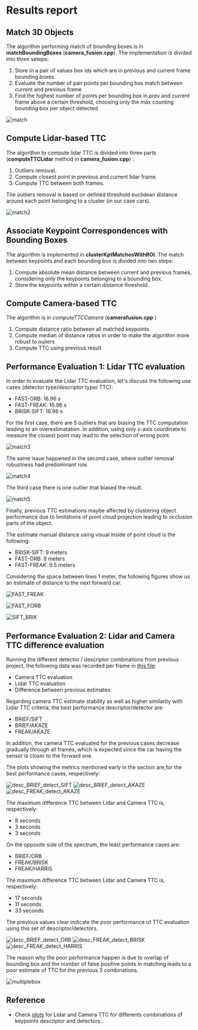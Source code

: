 # Results report 

## Match 3D Objects

The algorithm performing match of bounding boxes is in **matchBoundingBoxes** (**camera_fusion.cpp**).
The implementation is divided into three seteps: 
1. Store in a pair of values box ids which are in previous and current frame bounding boxes
2. Evaluate the number of pair points per bounding box match between current and previous frame
3. Find the highest number of points per bounding box in prev and current frame above a certain threshold, choosing only the max counting bounding box per object detected 

![match](images/match3d.png)

## Compute Lidar-based TTC
The algorithm to compute lidar TTC is divided into three parts (**computeTTCLidar** method in **camera_fusion.cpp**) : 
1. Outliers removal.
2. Compute closest point in previous and current lidar frame. 
3. Compute TTC between both frames.

The outliers removal is based on defined threshold euclidean distance around each point belonging to a cluster (in our case cars). 

![match2](images/clusterex.png)

## Associate Keypoint Correspondences with Bounding Boxes
The algorithm is implemented in **clusterKptMatchesWithROI**. 
The match between keypoints and each bounding box is divided into two steps:
1. Compute absolute mean distance between current and previous frames, considering only the keypoints belonging to a bounding box.
2. Store the keypoints within a certain distance threshold.

## Compute Camera-based TTC
The algorithm is in $computeTTCCamera$ (**camerafusion.cpp** )

1. Compute distance ratio between all matched keypoints 
2. Compute median of distance ratios in order to make the algorithm more robust to ouliers
3. Compute TTC using previous result

## Performance Evaluation 1: Lidar TTC evaluation  
In order to evaluate the Lidar TTC evaluation, let's discuss the following use cases (detector type/descriptor type/ TTC):
* FAST-ORB: 16.96 s
* FAST-FREAK: 16.96 s 
* BRISK-SIFT: 16.96 s  

For the first case, there are 5 outliers that are biasing the TTC computation leading to an overestimatation. In addition, using only x-axis coordinate to measure the closest point may lead to the selection of wrong point.

![match3](images/clusterfastorb.png)


The same issue happened in the second case, where outlier removal robustness had predominant role.

![match4](images/clusterfastfreak.png)


The third case there is one outlier that biased the result.


![match5](images/clusterBRISKSIFT.png)

Finally, previous TTC estimations maybe affected by clustering object performance due to limitations of point cloud projection leading to occlusion parts of the object.

The estimate manual distance using visual inside of point cloud is the following:
* BRISK-SIFT: 9 meters
* FAST-ORB: 9 meters
* FAST-FREAK: 9.5 meters

Considering the space between lines 1 meter, the following figures show us an estimate of distance to the next forward car.

![FAST_FREAK](images/clusterfastfreakcloud.png)

![FAST_FORB](images/clusterfastorbcloud.png)

![SIFT_BRIK](images/clustersiftbriskcloud.png)


## Performance Evaluation 2: Lidar and Camera TTC difference evaluation 

 Running the different detector / descriptor combinations from previous project, the following data was recorded per frame in [this file](results/data.csv):
 * Camera TTC evaluation
 * Lidar TTC evaluation
 * Difference between previous estimates

Regarding camera TTC estimate stability as well as higher similarity with Lidar TTC criteria, the best performance descriptor/detector are:
* BRIEF/SIFT
* BRIEF/AKAZE
* FREAK/AKAZE

In addition, the camera TTC evaluated for the previous cases decrease gradually through all frames, which is expected since the car having the sensor is closer to the forward one.

The plots showing the metrics mentioned early in the section are,for the best performance cases, respectively:

![desc_BRIEF_detect_SIFT](results/plots/desc_BRIEF_detect_SIFT.png)
![desc_BRIEF_detect_AKAZE](results/plots/desc_BRIEF_detect_AKAZE.png)
![desc_FREAK_detect_AKAZE](results/plots/desc_FREAK_detect_AKAZE.png)

The maximum difference TTC between Lidar and Camera TTC is, respectively:
* 8 seconds
* 3 seconds
* 3 seconds

On the opposite side of the spectrum, the least performance cases are:
* BRIEF/ORB
* FREAK/BRISK 
* FREAK/HARRIS

The maximum difference TTC between Lidar and Camera TTC is, respectively:
* 17 seconds
* 11 seconds
* 33 seconds

The previous values clear indicate the poor performance of TTC evaluation using this set of descriptor/detectors.

![desc_BRIEF_detect_ORB](results/plots/desc_BRIEF_detect_ORB.png)
![desc_FREAK_detect_BRISK](results/plots/desc_FREAK_detect_BRISK.png)
![desc_FREAK_detect_HARRIS](results/plots/desc_FREAK_detect_HARRIS.png)


The reason why the poor performance happen is due to overlap of bounding box and the number of false positive points in matching leads to a poor estimate of TTC for the previous 3 combinations.
 
![multiplebox](images/multiplebox.png)

## Reference
* Check [plots](results/plots) for Lidar and Camera TTC for differents combinations of keypoints descriptor and detectors.
